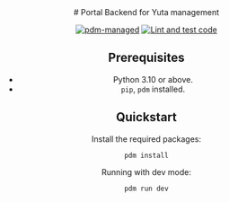 <div align="center">
# Portal Backend for Yuta management

[![pdm-managed](https://img.shields.io/badge/pdm-managed-blueviolet)](https://pdm.fming.dev)
[![Lint and test code](https://github.com/locmai/portal/actions/workflows/pylint.yaml/badge.svg)](https://github.com/locmai/portal/actions/workflows/pylint.yaml)

<div>

## Prerequisites

- Python 3.10 or above.
- `pip`, `pdm` installed.

## Quickstart

Install the required packages:

```
pdm install
```

Running with dev mode:

```
pdm run dev
```
